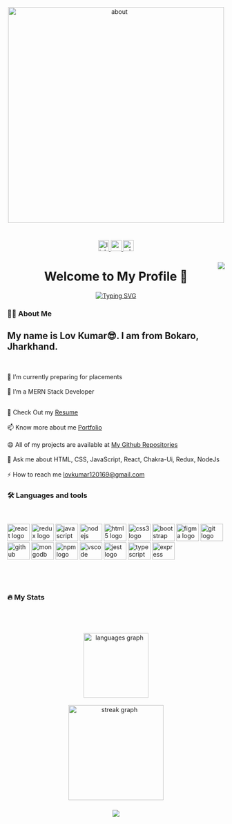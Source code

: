<!-- ### Hi there 👋 -->

<div align="center">
  <img width="500" alt="about" src="https://user-images.githubusercontent.com/119415006/232788353-c644eb55-f41d-4e30-ad97-4a0b88bfbbff.png">
</div>

###

<br clear="both">

<div align="center">
  <a href="https://www.linkedin.com/in/lov-kumar-47b232235/" target="_blank">
    <img src="https://img.shields.io/static/v1?message=LinkedIn&logo=linkedin&label=&color=0077B5&logoColor=white&labelColor=&style=for-the-badge" height="25" alt="linkedin logo"  />
  </a>
  <a href="mailto:lovkumar120169@gmail.com" >
    <img src="https://img.shields.io/static/v1?message=Gmail&logo=gmail&label=&color=D14836&logoColor=white&labelColor=&style=for-the-badge" height="25" alt="gmail logo"  />
  </a>
  
  <a href="https://wa.me/8709330353" target="_blank">
    <img src="https://img.shields.io/static/v1?message=Whatsapp&logo=whatsapp&label=&color=25D366&logoColor=white&labelColor=&style=for-the-badge" height="25" alt="whatsapp logo"  />
  </a>
</div>

###

<img align="right" src="https://visitor-badge.laobi.icu/badge?page_id=lovkumar120169.lovkumar120169&left_color=darkslategray&left_text=Visitors"  />

###

<h1 align="center">Welcome to My Profile 👋</h1>
<div align="center">
<a href="https://git.io/typing-svg"><img src="https://readme-typing-svg.demolab.com?font=Fira+Code&pause=900&width=435&lines=Full-Stack+Web+developer....;Front-end+Developer....;MERN+Stack+Developer....;Always+curious+to+learn+new+things+!" alt="Typing SVG" /></a>
</div>

<!-- ### -->

<h3 align="left">👩‍💻  About Me</h3>

### 
<div>
<h2 align="left">My name is Lov Kumar😎. I am from Bokaro, Jharkhand.
  </h2>
 
  <br>
  
🔭 I’m currently preparing for placements <br><br>
 🌱 I’m a MERN Stack Developer<br><br>
 <!-- 👯 I’m looking to collaborate on ...<br><br> -->
 🤔 Check Out my <a href="https://drive.google.com/file/d/1qVA0BneCl1-t4-1Rhij3Q5n5CoQ2X1Or/view?usp=sharing">Resume</a><br><br>
 📫  Know more about me <a href="https://lovkumar120169.github.io/">Portfolio</a><br><br>
 😄 All of my projects are available at
<a href="https://github.com/lovkumar120169">My Github Repositories</a><br><br>
 💬 Ask me about HTML, CSS, JavaScript, React, Chakra-Ui, Redux, NodeJs<br><br>
 ⚡ How to reach me <a href="lovkumar120169@gmail.com">lovkumar120169@gmail.com</a>
</div>





<h3 align="left">🛠 Languages and tools</h3>
<br>
<br>
<div align="left">
  <img src="https://cdn.jsdelivr.net/gh/devicons/devicon/icons/react/react-original.svg" height="40" width="52" alt="react logo"  />
  <img src="https://cdn.jsdelivr.net/gh/devicons/devicon/icons/redux/redux-original.svg" height="40" width="52" alt="redux logo"  />
  <img src="https://cdn.jsdelivr.net/gh/devicons/devicon/icons/javascript/javascript-original.svg" height="40" width="52" alt="javascript logo"  />
  <img src="https://cdn.jsdelivr.net/gh/devicons/devicon/icons/nodejs/nodejs-original.svg" height="40" width="52" alt="nodejs logo"  />
  <img src="https://cdn.jsdelivr.net/gh/devicons/devicon/icons/html5/html5-original.svg" height="40" width="52" alt="html5 logo"  />
  <img src="https://cdn.jsdelivr.net/gh/devicons/devicon/icons/css3/css3-original.svg" height="40" width="52" alt="css3 logo"  />
  <img src="https://cdn.jsdelivr.net/gh/devicons/devicon/icons/bootstrap/bootstrap-original.svg" height="40" width="52" alt="bootstrap logo"  />
  <img src="https://cdn.jsdelivr.net/gh/devicons/devicon/icons/figma/figma-original.svg" height="40" width="52" alt="figma logo"  />
  <img src="https://cdn.jsdelivr.net/gh/devicons/devicon/icons/git/git-original.svg" height="40" width="52" alt="git logo"  />
  <img src="https://cdn.jsdelivr.net/gh/devicons/devicon/icons/github/github-original.svg" height="40" width="52" alt="github logo"  />
  <img src="https://cdn.jsdelivr.net/gh/devicons/devicon/icons/mongodb/mongodb-original.svg" height="40" width="52" alt="mongodb logo"  />
  <img src="https://cdn.jsdelivr.net/gh/devicons/devicon/icons/npm/npm-original-wordmark.svg" height="40" width="52" alt="npm logo"  />
  <img src="https://cdn.jsdelivr.net/gh/devicons/devicon/icons/vscode/vscode-original.svg" height="40" width="52" alt="vscode logo"  />
  <img src="https://cdn.jsdelivr.net/gh/devicons/devicon/icons/jest/jest-plain.svg" height="40" width="52" alt="jest logo"  />
  <img src="https://cdn.jsdelivr.net/gh/devicons/devicon/icons/typescript/typescript-original.svg" height="40" width="52" alt="typescript logo"  />
  <img src="https://cdn.jsdelivr.net/gh/devicons/devicon/icons/express/express-original.svg" height="40" width="52" alt="express logo"  />
</div>
<br>

<br>



<br>

###
<h3 align="left">🔥   My Stats </h3>
<br>


###
<br>
<div align="center">
  <img src="https://github-readme-stats.vercel.app/api/top-langs?username=lovkumar120169&locale=en&hide_title=false&layout=compact&card_width=320&langs_count=5&theme=react&hide_border=false&order=2" height="150" alt="languages graph"  />
 <br>
  <br>
  <img src="https://streak-stats.demolab.com?user=lovkumar120169&locale=en&mode=weekly&theme=monokai&hide_border=false&border_radius=5&order=3" height="220" alt="streak graph"  />
</div>

###

<div align="left">
</div>

###

<div align="center">
  <img src="https://profile-counter.glitch.me/lovkumar120169/count.svg?"  />
</div>




###


###
<!--
**Lov-Kumar/Lov-Kumar** is a ✨ _special_ ✨ repository because its `README.md` (this file) appears on your GitHub profile.

Here are some ideas to get you started:

- 🔭 I’m currently working on ...
- 🌱 I’m currently learning ...
- 👯 I’m looking to collaborate on ...
- 🤔 I’m looking for help with ...
- 💬 Ask me about ...
- 📫 How to reach me: ...
- 😄 Pronouns: ...
- ⚡ Fun fact: ...
-->
